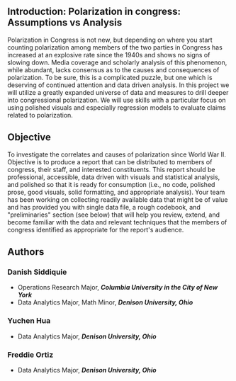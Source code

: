 ## Introduction: Polarization in congress: Assumptions vs Analysis

Polarization in Congress is not new, but depending on where you start counting polarization among members of the two parties in Congress has increased at an explosive rate since the 1940s and shows no signs of slowing down. Media coverage and scholarly analysis of this phenomenon, while abundant, lacks consensus as to the causes and consequences of polarization. To be sure, this is a complicated puzzle, but one which is deserving of continued attention and data driven analysis. In this project we will utilize a greatly expanded universe of data and measures to drill deeper into congressional polarization. We will use skills with a particular focus on using polished visuals and especially regression models to evaluate claims related to polarization. 

## Objective
To investigate the correlates and causes of polarization since World War II. 
Objective is to produce a report that can be distributed to members of congress, their staff, and interested constituents. This report should be professional, accessible, data driven with visuals and statistical analysis, and polished so that it is ready for consumption (i.e., no code, polished prose, good visuals, solid formatting, and appropriate analysis). Your team has been working on collecting readily available data that might be of value and has provided you with single data file, a rough codebook, and "preliminaries" section (see below) that will help you review, extend, and become familiar with the data and relevant techniques that the members of congress identified as appropriate for the report's audience. 

## Authors

### Danish Siddiquie

- Operations Research Major, **_Columbia University in the City of New York_**
- Data Analytics Major, Math Minor, **_Denison University, Ohio_**

### Yuchen Hua

- Data Analytics Major, **_Denison University, Ohio_**

### Freddie Ortiz

- Data Analytics Major, **_Denison University, Ohio_**
